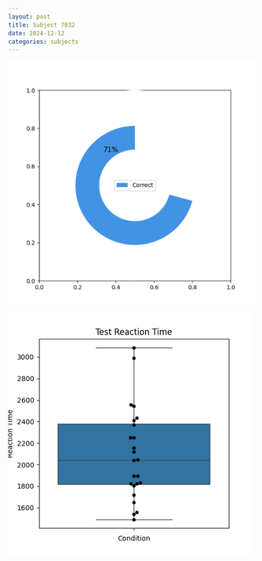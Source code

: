 ```yaml
---
layout: post
title: Subject 7032
date: 2024-12-12
categories: subjects
---
```


![](data/7032/run-1/7032_FN_acc_test.png)
![](data/7032/run-1/7032_FN_rt.png)
